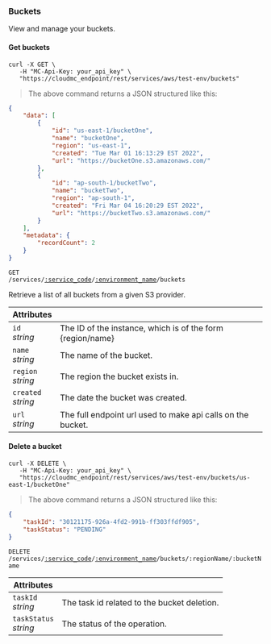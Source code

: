 ### Buckets

View and manage your buckets.

<!-------------------- GET buckets -------------------->

#### Get buckets

```shell
curl -X GET \
   -H "MC-Api-Key: your_api_key" \
   "https://cloudmc_endpoint/rest/services/aws/test-env/buckets"
```
> The above command returns a JSON structured like this:

```json
{
    "data": [
        {
            "id": "us-east-1/bucketOne",
            "name": "bucketOne",
            "region": "us-east-1",
            "created": "Tue Mar 01 16:13:29 EST 2022",
            "url": "https://bucketOne.s3.amazonaws.com/"
        },
        {
            "id": "ap-south-1/bucketTwo",
            "name": "bucketTwo",
            "region": "ap-south-1",
            "created": "Fri Mar 04 16:20:29 EST 2022",
            "url": "https://bucketTwo.s3.amazonaws.com/"
        }
    ],
    "metadata": {
        "recordCount": 2
    }
}
```

<code>GET /services/<a href="#administration-service-connections">:service_code</a>/<a href="#administration-environments">:environment_name</a>/buckets</code>

Retrieve a list of all buckets from a given S3 provider.

| Attributes                        | &nbsp;                                                                                                                                                                                                                   |
|-----------------------------------|--------------------------------------------------------------------------------------------------------------------------------------------------------------------------------------------------------------------------|
| `id`<br/>*string*                 | The ID of the instance, which is of the form {region/name}                                                                                                                                                                                                  |
| `name`<br/>*string*               | The name of the bucket.                                                                                                                                                                                                |
| `region`<br/>*string*     | The region the bucket exists in.                                                                                                                                                     |
| `created`<br/>*string*            | The date the bucket was created.                                                                                                                                                                         |
| `url`<br/>*string*       | The full endpoint url used to make api calls on the bucket.                                                                                                                                                                                                                                               
<!-------------------- DELETE A BUCKET -------------------->

#### Delete a bucket

```shell
curl -X DELETE \
   -H "MC-Api-Key: your_api_key" \
   "https://cloudmc_endpoint/rest/services/aws/test-env/buckets/us-east-1/bucketOne"
```
> The above command returns a JSON structured like this:

```json
{
    "taskId": "30121175-926a-4fd2-991b-ff303ffdf905",
    "taskStatus": "PENDING"
}
```

<code>DELETE /services/<a href="#administration-service-connections">:service_code</a>/<a href="#administration-environments">:environment_name</a>/buckets/:regionName/:bucketName</code>

| Attributes                 | &nbsp;                                        |
|----------------------------|-----------------------------------------------|
| `taskId` <br/>*string*     | The task id related to the bucket deletion. |
| `taskStatus` <br/>*string* | The status of the operation.                  |


